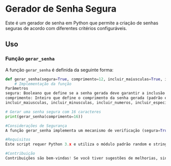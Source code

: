 # Gerador de Senha Segura

Este é um gerador de senha em Python que permite a criação de senhas seguras de acordo com diferentes critérios configuráveis.

## Uso

### Função `gerar_senha`

A função `gerar_senha` é definida da seguinte forma:

```python
def gerar_senha(segura=True, comprimento=12, incluir_maiusculas=True, incluir_minusculas=True, incluir_numeros=True, incluir_especiais=True):```
    # Implementação da função
Parâmetros
segura: Booleano que define se a senha gerada deve garantir a inclusão de pelo menos um caractere de cada tipo especificado.
comprimento: Inteiro que define o comprimento da senha gerada (padrão é 12).
incluir_maiusculas, incluir_minusculas, incluir_numeros, incluir_especiais: Booleanos que controlam quais tipos de caracteres devem ser incluídos na senha.

# Gerar uma senha segura com 16 caracteres
print(gerar_senha(comprimento=16))

#Considerações de Segurança
A função gerar_senha implementa um mecanismo de verificação (segura=True) para garantir que a senha gerada inclua pelo menos um caractere de cada tipo selecionado, se especificado. Isso ajuda a aumentar a segurança da senha gerada.

#Requisitos
Este script requer Python 3.x e utiliza o módulo padrão random e string.

#Contribuição
Contribuições são bem-vindas! Se você tiver sugestões de melhorias, sinta-se à vontade para enviar um pull request.
